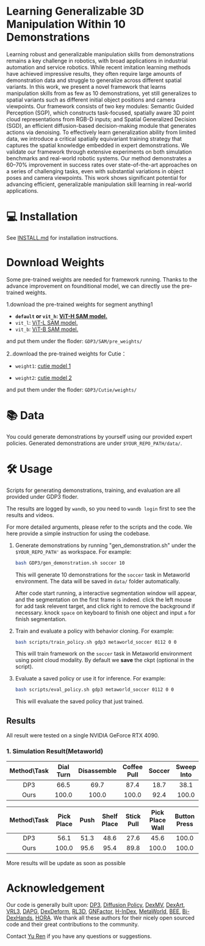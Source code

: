 # Learning Generalizable 3D Manipulation Within 10 Demonstrations</a>

Learning robust and generalizable manipulation skills from demonstrations remains a key challenge in robotics, with broad applications in industrial automation and service robotics. While recent imitation learning methods have achieved impressive results, they often require large amounts of demonstration data and struggle to generalize across different spatial variants. In this work, we present a novel framework that learns manipulation skills from as few as 10 demonstrations, yet still generalizes to spatial variants such as different initial object positions and camera viewpoints. Our framework consists of two key modules: Semantic Guided Perception (SGP), which constructs task-focused, spatially aware 3D point cloud
representations from RGB-D inputs; and Spatial Generalized Decision (SGD), an efficient diffusion-based decision-making module that generates actions via denoising. To effectively learn generalization ability from limited data, we introduce a critical spatially equivariant training strategy that captures
the spatial knowledge embedded in expert demonstrations. We validate our framework through extensive experiments on both simulation benchmarks and real-world robotic systems. Our method demonstrates a 60–70% improvement in success rates over state-of-the-art approaches on a series of challenging tasks, even with substantial variations in object poses and camera viewpoints. This work shows significant potential for advancing efficient, generalizable manipulation skill learning in real-world applications.


# 💻 Installation

See [INSTALL.md](INSTALL.md) for installation instructions. 

# Download Weights

Some pre-trained weights are needed for framework running. Thanks to the advance improvement on founditional model, we can directly use the pre-trained weights.

1.download the pre-trained weights for segment anything1 


- **`default` or `vit_h`: [ViT-H SAM model.](https://dl.fbaipublicfiles.com/segment_anything/sam_vit_h_4b8939.pth)**
- `vit_l`: [ViT-L SAM model.](https://dl.fbaipublicfiles.com/segment_anything/sam_vit_l_0b3195.pth)
- `vit_b`: [ViT-B SAM model.](https://dl.fbaipublicfiles.com/segment_anything/sam_vit_b_01ec64.pth)


and put them under the floder:
`GDP3/SAM/pre_weights/`


2..download the pre-trained weights for Cutie：

- `weight1`: [cutie model 1](https://github.com/hkchengrex/Cutie/releases/download/v1.0/coco_lvis_h18_itermask.pth)

- `weight2`: [cutie model 2](https://github.com/hkchengrex/Cutie/releases/download/v1.0/cutie-base-mega.pth)

and put them under the floder:
`GDP3/Cutie/weights/`

# 📚 Data
You could generate demonstrations by yourself using our provided expert policies.  Generated demonstrations are under `$YOUR_REPO_PATH/data/`.

# 🛠️ Usage
Scripts for generating demonstrations, training, and evaluation are all provided under GDP3 floder.

The results are logged by `wandb`, so you need to `wandb login` first to see the results and videos.

For more detailed arguments, please refer to the scripts and the code. We here provide a simple instruction for using the codebase.

1. Generate demonstrations by running "gen_demonstration.sh" under the `$YOUR_REPO_PATH'` as workspace. For example:
    ```bash
    bash GDP3/gen_demonstration.sh soccer 10
    ```
    This will generate 10 demonstrations for the `soccer` task in Metaworld environment. The data will be saved in `data/` folder automatically.

    After code start running, a interactive segmentation window will appear, and the segmentation on the first frame is indeed. click the left mouse for add task relevent target, and click right to remove the background if necessary. knock `space` on keyboard to finish one object and input `a` for finish segmentation.




2. Train and evaluate a policy with behavior cloning. For example:
    ```bash
    bash scripts/train_policy.sh gdp3 metaworld_soccer 0112 0 0
    ```
    This will train framework on the `soccer` task in Metaworld environment using point cloud modality. By default we **save** the ckpt (optional in the script).

3. Evaluate a saved policy or use it for inference. For example:
    ```bash
    bash scripts/eval_policy.sh gdp3 metaworld_soccer 0112 0 0
    ```
    This will evaluate the saved policy that just trained. 



## Results

All result were tested on a single NVIDIA GeForce RTX 4090.

### 1. Simulation Result(Metaworld)


| Method\Task | Dial Turn | Disassemble | Coffee Pull | Soccer | Sweep Into | Hand Insert |
|:------------------:|:--------:|:-----:|:-----:|:-----:|:----------:|:-----------:|
| DP3 | 66.5 | 69.7 | 87.4 | 18.7 | 38.1 | 25.6 |
| Ours | 100.0 | 100.0 | 100.0 | 92.4 | 100.0 | 100.0 |

| Method\Task | Pick Place | Push | Shelf Place| Stick Pull | Pick Place Wall | Button Press |
|:------------------:|:--------:|:-----:|:-----:|:-----:|:----------:|:-----------:|
| DP3 | 56.1 | 51.3 | 48.6 | 27.6 | 45.6 | 100.0 |
| Ours | 100.0 | 95.6 | 95.4 | 89.8 | 100.0 | 100.0 |

More results will be update as soon as possible




# Acknowledgement
Our code is generally built upon: [DP3](https://github.com/YanjieZe/3D-Diffusion-Policy), [Diffusion Policy](https://github.com/real-stanford/diffusion_policy), [DexMV](https://github.com/yzqin/dexmv-sim), [DexArt](https://github.com/Kami-code/dexart-release), [VRL3](https://github.com/microsoft/VRL3), [DAPG](https://github.com/aravindr93/hand_dapg), [DexDeform](https://github.com/sizhe-li/DexDeform), [RL3D](https://github.com/YanjieZe/rl3d), [GNFactor](https://github.com/YanjieZe/GNFactor), [H-InDex](https://github.com/YanjieZe/H-InDex), [MetaWorld](https://github.com/Farama-Foundation/Metaworld), [BEE](https://jity16.github.io/BEE/), [Bi-DexHands](https://github.com/PKU-MARL/DexterousHands), [HORA](https://github.com/HaozhiQi/hora). We thank all these authors for their nicely open sourced code and their great contributions to the community.

Contact [Yu Ren](renyu@sia.cn) if you have any questions or suggestions.

